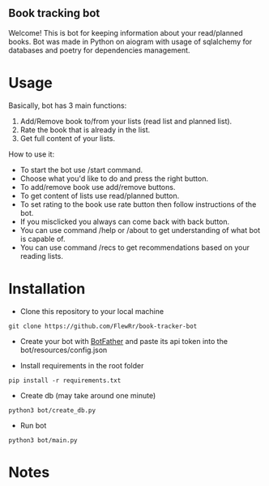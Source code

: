 ## Book tracking bot

Welcome! This is bot for keeping information about your read/planned books. Bot was made in Python on aiogram with usage of sqlalchemy for databases and poetry for dependencies management.


# Usage
Basically, bot has 3 main functions:      
  1. Add/Remove book to/from your lists (read list and planned list).
  2. Rate the book that is already in the list.
  3. Get full content of your lists.

How to use it:    
  * To start the bot use /start command.
  * Choose what you'd like to do and press the right button.
  * To add/remove book use add/remove buttons.
  * To get content of lists use read/planned button.
  * To set rating to the book use rate button then follow instructions of the bot.
  * If you misclicked you always can come back with back button.
  * You can use command /help or /about to get understanding of what bot is capable of.
  * You can use command /recs to get recommendations based on your reading lists.
# Installation

* Clone this repository to your local machine
```
git clone https://github.com/FlewRr/book-tracker-bot
```
* Create your bot with [BotFather](https://t.me/botfather) and paste its api token into the bot/resources/config.json

* Install requirements in the root folder
```
pip install -r requirements.txt
```

* Create db (may take around one minute)
```
python3 bot/create_db.py
```

* Run bot
```
python3 bot/main.py
```


# Notes

